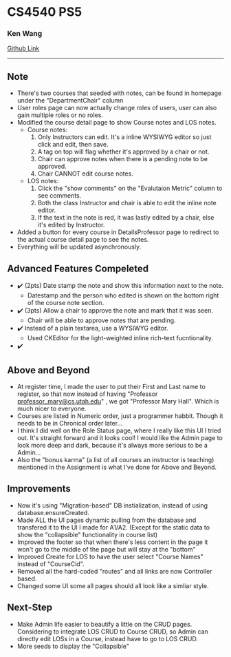 # CS4540 PS5


### Ken Wang 
[Github Link](https://github.com/kenmingwang/CS4540)

---

## Note
- There's two courses that seeded with notes, can be found in homepage under the "DepartmentChair" column
- User roles page can now actually change roles of users, user can also gain multiple roles or no roles.
- Modified the course detail page to show Course notes and LOS notes. 
    - Course notes:
        1. Only Instructors can edit. It's a inline WYSIWYG editor so just click and edit, then save.
        2. A tag on top will flag whether it's approved by a chair or not.
        3. Chair can approve notes when there is a pending note to be approved.
        4. Chair CANNOT edit course notes.
    - LOS notes:
        1. Click the "show comments" on the "Evalutaion Metric" column to see comments.
        2. Both the class Instructor and chair is able to edit the inline note editor.
        3. If the text in the note is red, it was lastly edited by a chair, else it's edited by Instructor.
- Added a button for every course in DetailsProfessor page to redirect to the actual course detail page to see the notes.
- Everything will be updated asynchronously.


## Advanced Features Compeleted

- :heavy_check_mark: (2pts) Date stamp the note and show this information next to the note.
    - Datestamp and the person who edited is shown on the bottom right of the course note section.
- :heavy_check_mark: (3pts) Allow a chair to approve the note and mark that it was seen.
    - Chair will be able to approve notes that are pending.
- :heavy_check_mark: Instead of a plain textarea, use a WYSIWYG editor. 
    - Used CKEditor for the light-weighted inline rich-text fucntionality.
-  :heavy_check_mark:

## Above and Beyond

- At register time, I made the user to put their First and Last name to register, so that now instead of having "Professor professor_mary@cs.utah.edu" , we got "Professor Mary Hall". Which is much nicer to everyone.
- Courses are listed in Numeric order, just a programmer habbit. Though it needs to be in Chronical order later...
- I think I did well on the Role Status page, where I really like this UI I tried out. It's straight forward and it looks cool! I would like the Admin page to look more deep and dark, because it's always more serious to be a Admin...
- Also the "bonus karma" (a list of all courses an instructor is teaching) mentioned in the Assignment is what I've done for Above and Beyond.


## Improvements 
- Now it's using "Migration-based" DB instialization, instead of using database.ensureCreated. 
- Made ALL the UI pages dynamic pulling from the database and transfered it to the UI I made for A1/A2. (Except for the static data to show the "collapsible" functionality in course list)
- Improved the footer so that when there's less content in the page it won't go to the middle of the page but will stay at the "bottom"
- Improved Create for LOS to have the user select "Course Names" instead of "CourseCid".
- Removed all the hard-coded "routes" and all links are now Controller based.
- Changed some UI some all pages should all look like a simliar style.

## Next-Step
- Make Admin life easier to beautify a little on the CRUD pages. Considering to integrate LOS CRUD to Course CRUD, so Admin can directly edit LOSs in a Course, instead have to go to LOS CRUD.
- More seeds to display the "Collapsible"
